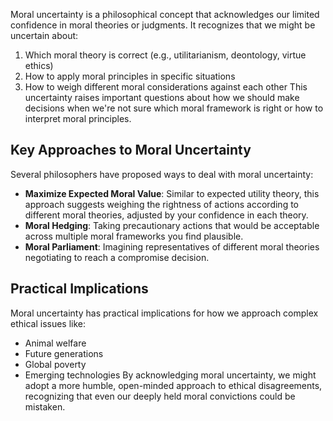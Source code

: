 Moral uncertainty is a philosophical concept that acknowledges our limited confidence in moral theories or judgments. It recognizes that we might be uncertain about:
1. Which moral theory is correct (e.g., utilitarianism, deontology, virtue ethics)
2. How to apply moral principles in specific situations
3. How to weigh different moral considerations against each other
This uncertainty raises important questions about how we should make decisions when we're not sure which moral framework is right or how to interpret moral principles.

## Key Approaches to Moral Uncertainty
Several philosophers have proposed ways to deal with moral uncertainty:
- **Maximize Expected Moral Value**: Similar to expected utility theory, this approach suggests weighing the rightness of actions according to different moral theories, adjusted by your confidence in each theory.
- **Moral Hedging**: Taking precautionary actions that would be acceptable across multiple moral frameworks you find plausible.
- **Moral Parliament**: Imagining representatives of different moral theories negotiating to reach a compromise decision.

## Practical Implications
Moral uncertainty has practical implications for how we approach complex ethical issues like:
- Animal welfare
- Future generations
- Global poverty
- Emerging technologies
By acknowledging moral uncertainty, we might adopt a more humble, open-minded approach to ethical disagreements, recognizing that even our deeply held moral convictions could be mistaken.